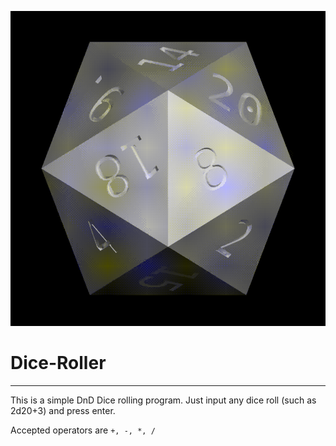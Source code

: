 ![Dice Gif](https://raw.githubusercontent.com/Coolestcon/Dice-Roller/6aabd902fe72ec4155da75d9ec70613e82defad8/dice.gif)
# Dice-Roller
---
This is a simple DnD Dice rolling program. Just input any dice roll (such as 2d20+3) and press enter.

Accepted operators are `+, -, *, /`
